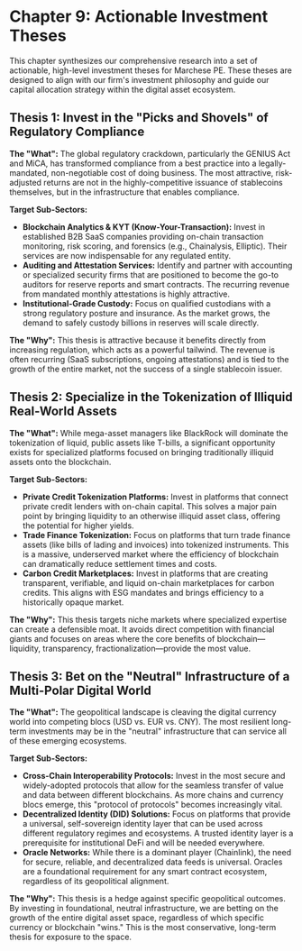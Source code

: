 # Chapter 9: Actionable Investment Theses

This chapter synthesizes our comprehensive research into a set of actionable, high-level investment theses for Marchese PE. These theses are designed to align with our firm's investment philosophy and guide our capital allocation strategy within the digital asset ecosystem.

## Thesis 1: Invest in the "Picks and Shovels" of Regulatory Compliance

**The "What":** The global regulatory crackdown, particularly the GENIUS Act and MiCA, has transformed compliance from a best practice into a legally-mandated, non-negotiable cost of doing business. The most attractive, risk-adjusted returns are not in the highly-competitive issuance of stablecoins themselves, but in the infrastructure that enables compliance.

**Target Sub-Sectors:**
*   **Blockchain Analytics & KYT (Know-Your-Transaction):** Invest in established B2B SaaS companies providing on-chain transaction monitoring, risk scoring, and forensics (e.g., Chainalysis, Elliptic). Their services are now indispensable for any regulated entity.
*   **Auditing and Attestation Services:** Identify and partner with accounting or specialized security firms that are positioned to become the go-to auditors for reserve reports and smart contracts. The recurring revenue from mandated monthly attestations is highly attractive.
*   **Institutional-Grade Custody:** Focus on qualified custodians with a strong regulatory posture and insurance. As the market grows, the demand to safely custody billions in reserves will scale directly.

**The "Why":** This thesis is attractive because it benefits directly from increasing regulation, which acts as a powerful tailwind. The revenue is often recurring (SaaS subscriptions, ongoing attestations) and is tied to the growth of the entire market, not the success of a single stablecoin issuer.

## Thesis 2: Specialize in the Tokenization of Illiquid Real-World Assets

**The "What":** While mega-asset managers like BlackRock will dominate the tokenization of liquid, public assets like T-bills, a significant opportunity exists for specialized platforms focused on bringing traditionally illiquid assets onto the blockchain.

**Target Sub-Sectors:**
*   **Private Credit Tokenization Platforms:** Invest in platforms that connect private credit lenders with on-chain capital. This solves a major pain point by bringing liquidity to an otherwise illiquid asset class, offering the potential for higher yields.
*   **Trade Finance Tokenization:** Focus on platforms that turn trade finance assets (like bills of lading and invoices) into tokenized instruments. This is a massive, underserved market where the efficiency of blockchain can dramatically reduce settlement times and costs.
*   **Carbon Credit Marketplaces:** Invest in platforms that are creating transparent, verifiable, and liquid on-chain marketplaces for carbon credits. This aligns with ESG mandates and brings efficiency to a historically opaque market.

**The "Why":** This thesis targets niche markets where specialized expertise can create a defensible moat. It avoids direct competition with financial giants and focuses on areas where the core benefits of blockchain—liquidity, transparency, fractionalization—provide the most value.

## Thesis 3: Bet on the "Neutral" Infrastructure of a Multi-Polar Digital World

**The "What":** The geopolitical landscape is cleaving the digital currency world into competing blocs (USD vs. EUR vs. CNY). The most resilient long-term investments may be in the "neutral" infrastructure that can service all of these emerging ecosystems.

**Target Sub-Sectors:**
*   **Cross-Chain Interoperability Protocols:** Invest in the most secure and widely-adopted protocols that allow for the seamless transfer of value and data between different blockchains. As more chains and currency blocs emerge, this "protocol of protocols" becomes increasingly vital.
*   **Decentralized Identity (DID) Solutions:** Focus on platforms that provide a universal, self-sovereign identity layer that can be used across different regulatory regimes and ecosystems. A trusted identity layer is a prerequisite for institutional DeFi and will be needed everywhere.
*   **Oracle Networks:** While there is a dominant player (Chainlink), the need for secure, reliable, and decentralized data feeds is universal. Oracles are a foundational requirement for any smart contract ecosystem, regardless of its geopolitical alignment.

**The "Why":** This thesis is a hedge against specific geopolitical outcomes. By investing in foundational, neutral infrastructure, we are betting on the growth of the entire digital asset space, regardless of which specific currency or blockchain "wins." This is the most conservative, long-term thesis for exposure to the space.
